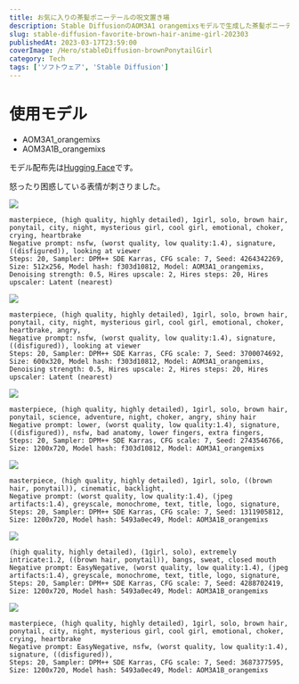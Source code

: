 ```yaml
---
title: お気に入りの茶髪ポニーテールの呪文置き場
description: Stable DiffusionのAOM3A1 orangemixsモデルで生成した茶髪ポニーテール女性キャラクターのプロンプト集。怒り、困惑、涙など感情表現豊かなアニメイラストの呪文と生成パラメータを公開。
slug: stable-diffusion-favorite-brown-hair-anime-girl-202303
publishedAt: 2023-03-17T23:59:00
coverImage: /Hero/stableDiffusion-brownPonytailGirl
category: Tech
tags: ['ソフトウェア', 'Stable Diffusion']
---
```


# 使用モデル

- AOM3A1_orangemixs
- AOM3A1B_orangemixs

モデル配布先は[Hugging Face](https://huggingface.co/WarriorMama777/OrangeMixs)です。

怒ったり困惑している表情が刺さりました。

![](/illust/ez0o7if76aide3u0ykfi.png)

```prompt
masterpiece, (high quality, highly detailed), 1girl, solo, brown hair, ponytail, city, night, mysterious girl, cool girl, emotional, choker, crying, heartbrake
Negative prompt: nsfw, (worst quality, low quality:1.4), signature, ((disfigured)), looking at viewer
Steps: 20, Sampler: DPM++ SDE Karras, CFG scale: 7, Seed: 4264342269, Size: 512x256, Model hash: f303d10812, Model: AOM3A1_orangemixs, Denoising strength: 0.5, Hires upscale: 2, Hires steps: 20, Hires upscaler: Latent (nearest)
```

![](/illust/damqkdhm2oayj6ddxus9.png)

```prompt
masterpiece, (high quality, highly detailed), 1girl, solo, brown hair, ponytail, city, night, mysterious girl, cool girl, emotional, choker, heartbrake, angry,
Negative prompt: nsfw, (worst quality, low quality:1.4), signature, ((disfigured)), looking at viewer
Steps: 20, Sampler: DPM++ SDE Karras, CFG scale: 7, Seed: 3700074692, Size: 600x320, Model hash: f303d10812, Model: AOM3A1_orangemixs, Denoising strength: 0.5, Hires upscale: 2, Hires steps: 20, Hires upscaler: Latent (nearest)
```

![](/illust/wwcpe2opj6rgpmfb2j6x.png)

```prompt
masterpiece, (high quality, highly detailed), 1girl, solo, brown hair, ponytail, science, adventure, night, choker, angry, shiny hair
Negative prompt: lower, (worst quality, low quality:1.4), signature, ((disfigured)), nsfw, bad anatomy, lower fingers, extra fingers,
Steps: 20, Sampler: DPM++ SDE Karras, CFG scale: 7, Seed: 2743546766, Size: 1200x720, Model hash: f303d10812, Model: AOM3A1_orangemixs
```

![](/illust/txrqh07ktauwffljs0t5.png)

```prompt
masterpiece, (high quality, highly detailed), 1girl, solo, ((brown hair, ponytail)), cinematic, backlight,
Negative prompt: (worst quality, low quality:1.4), (jpeg artifacts:1.4), greyscale, monochrome, text, title, logo, signature,
Steps: 20, Sampler: DPM++ SDE Karras, CFG scale: 7, Seed: 1311905812, Size: 1200x720, Model hash: 5493a0ec49, Model: AOM3A1B_orangemixs
```

![](/illust/r9o8w7svb6vjvk9gfjjh.png)

```prompt
(high quality, highly detailed), (1girl, solo), extremely intricate:1.2, ((brown hair, ponytail)), bangs, sweat, closed mouth
Negative prompt: EasyNegative, (worst quality, low quality:1.4), (jpeg artifacts:1.4), greyscale, monochrome, text, title, logo, signature,
Steps: 20, Sampler: DPM++ SDE Karras, CFG scale: 7, Seed: 4288702419, Size: 1200x720, Model hash: 5493a0ec49, Model: AOM3A1B_orangemixs
```

![](/illust/qqe0zwlclh9ewlbfaai6.png)

```prompt
masterpiece, (high quality, highly detailed), 1girl, solo, brown hair, ponytail, city, night, mysterious girl, cool girl, emotional, choker, crying, heartbrake
Negative prompt: EasyNegative, nsfw, (worst quality, low quality:1.4), signature, ((disfigured)),
Steps: 20, Sampler: DPM++ SDE Karras, CFG scale: 7, Seed: 3687377595, Size: 1200x720, Model hash: 5493a0ec49, Model: AOM3A1B_orangemixs
```
